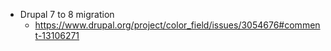 * Drupal 7 to 8 migration
  * https://www.drupal.org/project/color_field/issues/3054676#comment-13106271
